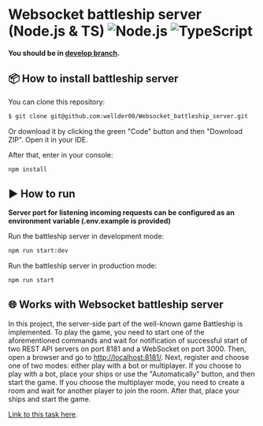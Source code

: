 # Websocket battleship server (Node.js & TS) ![Node.js](https://img.shields.io/badge/-Node.js-green) ![TypeScript](https://img.shields.io/badge/-TypeScript-blue)

**You should be in [develop branch](https://github.com/wellder00/Websocket_battleship_server/tree/develop).**

## 📦 How to install battleship server

You can clone this repository:

```bash
$ git clone git@github.com:wellder00/Websocket_battleship_server.git
```

Or download it by clicking the green "Code" button and then "Download ZIP". Open it in your IDE.

After that, enter in your console:

```bash
npm install
```

## ▶️ How to run

**Server port for listening incoming requests can be configured as an environment variable (.env.example is provided)**

Run the battleship server in development mode:

```bash
npm run start:dev
```

Run the battleship server in production mode:

```bash
npm run start
```

## 🌐 Works with Websocket battleship server

In this project, the server-side part of the well-known game Battleship is implemented. To play the game, you need to start one of the aforementioned commands and wait for notification of successful start of two REST API servers on port 8181 and a WebSocket on port 3000. Then, open a browser and go to [http://localhost:8181/](http://localhost:8181/). Next, register and choose one of two modes: either play with a bot or multiplayer. If you choose to play with a bot, place your ships or use the "Automatically" button, and then start the game. If you choose the multiplayer mode, you need to create a room and wait for another player to join the room. After that, place your ships and start the game.


[Link to this task here](https://github.com/AlreadyBored/nodejs-assignments/blob/main/assignments/battleship/assignment.md).

